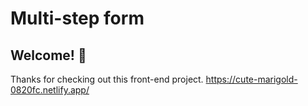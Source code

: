 # Multi-step form

## Welcome! 👋

Thanks for checking out this front-end project.
https://cute-marigold-0820fc.netlify.app/
